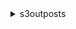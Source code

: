<details>

<summary>
s3outposts
</summary>

- <details><summary>create-endpoint</summary>

  * --outpost-id
  * --subnet-id
  * --security-group-id
  * --cli-input-json
  * --cli-input-yaml
  * --generate-cli-skeleton


- <details><summary>delete-endpoint</summary>

  * --endpoint-id
  * --outpost-id
  * --cli-input-json
  * --cli-input-yaml
  * --generate-cli-skeleton


- <details><summary>help</summary>

  * 


- <details><summary>list-endpoints</summary>

  * --cli-input-json
  * --cli-input-yaml
  * --starting-token
  * --page-size
  * --max-items
  * --generate-cli-skeleton


</details>

